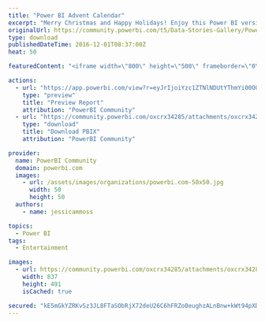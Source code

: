 ```yaml
---
title: "Power BI Advent Calendar"
excerpt: "Merry Christmas and Happy Holidays! Enjoy this Power BI version of an advent calendar that uses custom visuals imgViewerVisual and ChicletSlicer."
originalUrl: https://community.powerbi.com/t5/Data-Stories-Gallery/Power-BI-Advent-Calendar/m-p/96443
type: download
publishedDateTime: 2016-12-01T08:37:00Z
heat: 50

featuredContent: "<iframe width=\"800\" height=\"500\" frameborder=\"0\" src=\"https://app.powerbi.com/view?r=eyJrIjoiYzc1ZTNlNDUtYThmYi00OGNmLTkwZDMtNzg4NDM2MTQwZDlkIiwidCI6IjA5YTRlOWM5LTdlNzMtNDdjMi1hOTBjLWM0MTY1OTFjOWM5MiIsImMiOjN9\"></iframe>"

actions:
  - url: "https://app.powerbi.com/view?r=eyJrIjoiYzc1ZTNlNDUtYThmYi00OGNmLTkwZDMtNzg4NDM2MTQwZDlkIiwidCI6IjA5YTRlOWM5LTdlNzMtNDdjMi1hOTBjLWM0MTY1OTFjOWM5MiIsImMiOjN9"
    type: "preview"
    title: "Preview Report"
    attribution: "PowerBI Community"
  - url: "https://community.powerbi.com/oxcrx34285/attachments/oxcrx34285/DataStoriesGallery/471/2/AdventCalendar.pbix"
    type: "download"
    title: "Download PBIX"
    attribution: "PowerBI Community"

provider:
  name: PowerBI Community
  domain: powerbi.com
  images:
    - url: /assets/images/organizations/powerbi.com-50x50.jpg
      width: 50
      height: 50
  authors:
    - name: jessicammoss

topics:
  - Power BI
tags:
  - Entertainment

images:
  - url: https://community.powerbi.com/oxcrx34285/attachments/oxcrx34285/DataStoriesGallery/471/1/AdventCalendarScreenshot.PNG
    width: 837
    height: 491
    isCached: true

secured: "kE5mGkYZRKvSz3JL8FTaSObRjX72deU26C6hFRZo0eughzALnBnw+kWt94pXDsy0a15RJ8xqi69QDQQYjgFdirO0G8v/hfCvvn/hoByLvll0Wm5IK/WM/QdMBqdWS3z0KDEmNJO9emKtjd2rD4W0l0+KFvj892RIxLg7AnLDp0cvPIErYllJsdy31WcSykY7cmrcTn5CmDBjlpDuNnp3TmTB69+23BHfbhjx9faginbyUghctAqiFmDuLEfi6nZEaqNdTC2LmxMeYjtb6Rf/HLnallAJ6RSjc832KyCpsj7fzlByRDT2Fy4SzQ6Yo+Zo37yJUu9PT0rS2iKLaKw839GNq1DPOh1UvahJXLa2NIJ+gQk/YZf90zaNpgWfilIGflPhrduEw6jrrW9b3yoSPgekBa/mdIWHig/CPQMb8V0=;dvTuRA0MUx+JG1lISWZiUw=="
---
```


